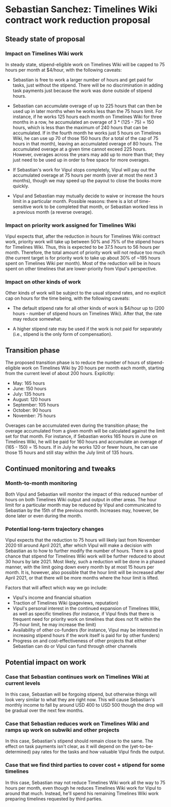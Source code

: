 # Sebastian Sanchez: Timelines Wiki contract work reduction proposal

## Steady state of proposal

### Impact on Timelines Wiki work

In steady state, stipend-eligible work on Timelines Wiki will be
capped to 75 hours per month at $4/hour, with the following caveats:

* Sebastian is free to work a larger number of hours and get paid for
  tasks, just without the stipend. There will be no discrimination in
  adding task payments just because the work was done outside of
  stipend hours.

* Sebastian can accumulate overage of up to 225 hours that can then be
  used up in later months when he works less than the 75 hours
  limit. For instance, if he works 125 hours each month on Timelines
  Wiki for three months in a row, he accumulated an overage of 3 *
  (125 - 75) = 150 hours, which is less than the maximum of 240 hours
  that can be accumulated. If in the fourth month he works just 5
  hours on Timelines Wiki, he can use up 70 of those 150 hours (for a
  total of the cap of 75 hours in that month), leaving an accumulated
  overage of 80 hours. The accumulated overage at a given time cannot
  exceed 225 hours. However, overages across the years may add up to
  more than that; they just need to be used up in order to free space
  for more overages.

* If Sebastian's work for Vipul stops completely, Vipul will pay out
  the accumulated overage at 75 hours per month (over at most the next
  3 months), though we may speed up the payout to close the books more
  quickly.

* Vipul and Sebastian may mutually decide to waive or increase the
  hours limit in a particular month. Possible reasons: there is a lot
  of time-sensitive work to be completed that month, or Sebastian
  worked less in a previous month (a reverse overage).

### Impact on priority work assigned for Timelines Wiki

Vipul expects that, after the reduction in hours for Timelines Wiki
contract work, priority work will take up between 50% and 75% of the
stipend hours for Timelines Wiki. Thus, this is expected to be 37.5
hours to 56 hours per month. Therefore, the total amount of priority
work will not reduce too much (the current target is for priority work
to take up about 30% of ~195 hours spent on Timelines Wiki per
month). Most of the reduction will be in hours spent on other
timelines that are lower-priority from Vipul's perspective.

### Impact on other kinds of work

Other kinds of work will be subject to the usual stipend rates, and no
explicit cap on hours for the time being, with the following caveats:

* The default stipend rate for all other kinds of work is $4/hour up
  to (200 hours - number of stipend hours on Timelines Wiki). After
  that, the rate may reduce somewhat.

* A higher stipend rate may be used if the work is not paid for
  separately (i.e., stipend is the only form of compensation).

## Transition phase

The proposed transition phase is to reduce the number of hours of
stipend-eligible work on Timelines Wiki by 20 hours per month each
month, starting from the current level of about 200 hours. Explicitly:

* May: 165 hours
* June: 150 hours
* July: 135 hours
* August: 120 hours
* September: 105 hours
* October: 90 hours
* November: 75 hours

Overages can be accumulated even during the transition phase; the
overage accumulated from a given month will be calculated against the
limit set for that month. For instance, if Sebastian works 165 hours
in June on Timelines Wiki, he will be paid for 160 hours and
accumulate an overage of (165 - 150) = 15 hours. If in July he works
120 or fewer hours, he can use those 15 hours and still stay within
the July limit of 135 hours.

## Continued monitoring and tweaks

### Month-to-month monitoring

Both Vipul and Sebastian will monitor the impact of this reduced
number of hours on both Timelines Wiki output and output in other
areas. The hour limit for a particular month may be reduced by Vipul
and communicated to Sebastian by the 15th of the previous
month. Increases may, however, be done later or even during the month.

### Potential long-term trajectory changes

Vipul expects that the reduction to 75 hours will likely last from
November 2020 till around April 2021, after which Vipul will make a
decision with Sebastian as to how to further modify the number of
hours. There is a good chance that stipend for Timelines Wiki work
will be further reduced to about 30 hours by late 2021. Most likely, such
a reduction will be done in a phased manner, with the limit going down
every month by at most 15 hours per month. It is, however, also
possible that the hour limit will be increased after April 2021, or
that there will be more months where the hour limit is lifted.

Factors that will affect which way we go include:

* Vipul's income and financial situation
* Traction of Timelines Wiki (pageviews, reputation)
* Vipul's personal interest in the continued expansion of Timelines
  Wiki, as well as specific timelines (for instance, if Vipul finds
  that there is frequent need for priority work on timelines that does
  not fit within the 75-hour limit, he may increase the limit)
* Availability of other co-funders (for instance, Vipul may be
  interested in increasing stipend hours if the work itself is paid
  for by other funders)
* Progress on and cost-effectiveness of other projects that either
  Sebastian can do or Vipul can fund through other channels

## Potential impact on work

### Case that Sebastian continues work on Timelines Wiki at current levels

In this case, Sebastian will be forgoing stipend, but otherwise things
will look very similar to what they are right now. This will cause
Sebastian's monthly income to fall by around USD 400 to USD 500 though
the drop will be gradual over the next few months.

### Case that Sebastian reduces work on Timelines Wiki and ramps up work on subwiki and other projects

In this case, Sebastian's stipend should remain close to the same. The
effect on task payments isn't clear, as it will depend on the
(yet-to-be-determined) pay rates for the tasks and how valuable Vipul
finds the output.

### Case that we find third parties to cover cost + stipend for some timelines

In this case, Sebastian may not reduce Timelines Wiki work all the way
to 75 hours per month, even though he reduces Timelines Wiki work for
Vipul to around that much. Instead, he'll spend his remaining
Timelines Wiki work preparing timelines requested by third parties.
